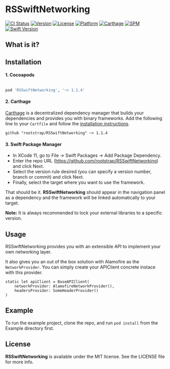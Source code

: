 # RSSwiftNetworking

[![CI Status](https://img.shields.io/travis/rootstrap/RSSwiftNetworking.svg?style=flat)](https://travis-ci.org/rootstrap/RSSwiftNetworking)
[![Version](https://img.shields.io/cocoapods/v/RSSwiftNetworking.svg?style=flat)](https://cocoapods.org/pods/RSSwiftNetworking)
[![License](https://img.shields.io/cocoapods/l/RSSwiftNetworking.svg?style=flat)](https://cocoapods.org/pods/RSSwiftNetworking)
[![Platform](https://img.shields.io/cocoapods/p/RSSwiftNetworking.svg?style=flat)](https://cocoapods.org/pods/RSSwiftNetworking)
[![Carthage](https://img.shields.io/badge/Carthage-compatible-success)](#installation)
[![SPM](https://img.shields.io/badge/SPM-compatible-success)](#installation)
[![Swift Version](https://img.shields.io/badge/Swift%20Version-5.2-orange)](https://cocoapods.org/pods/RSSwiftNetworking)

## What is it?

## Installation

#### 1. Cocoapods

```ruby

pod 'RSSwiftNetworking', '~> 1.1.4'

```

#### 2. Carthage

[Carthage](https://github.com/Carthage/Carthage) is a decentralized dependency manager that builds your dependencies and provides you with binary frameworks.
Add the following line to your `Cartfile` and follow the [installation instructions](https://github.com/Carthage/Carthage#adding-frameworks-to-an-application).

```
github "rootstrap/RSSwiftNetworking" ~> 1.1.4
```

#### 3. Swift Package Manager

- In XCode 11, go to File -> Swift Packages -> Add Package Dependency.
- Enter the repo URL (https://github.com/rootstrap/RSSwiftNetworking) and click Next.
- Select the version rule desired (you can specify a version number, branch or commit) and click Next.
- Finally, select the target where you want to use the framework.

That should be it. **RSSwiftNetworking** should appear in the navigation panel as a dependency and the framework will be linked automatically to your target.


**Note:** It is always recommended to lock your external libraries to a specific version.

## Usage

RSSwiftNetworking provides you with an extensible API to implement your own networking layer.

It also gives you an out of the box solution with Alamofire as the `NetworkProvider`. 
You can simply create your APIClient concrete instace with this provider.

```
static let apiClient = BaseAPIClient(
    networkProvider: AlamofireNetworkProvider(),
    headersProvider: SomeHeaderProvider()
)
```

## Example

To run the example project, clone the repo, and run `pod install` from the Example directory first.


## License

**RSSwiftNetworking** is available under the MIT license. See the LICENSE file for more info.
